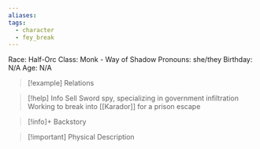 ```yaml
---
aliases: 
tags:
  - character
  - fey_break
---
```

Race: Half-Orc
Class: Monk - Way of Shadow
Pronouns: she/they
Birthday: N/A
Age: N/A

>[!example] Relations
> 

>[!help] Info
> Sell Sword spy, specializing in government infiltration
> Working to break into [[Karador]] for a prison escape
>

>[!info]+ Backstory
>

>[!important] Physical Description